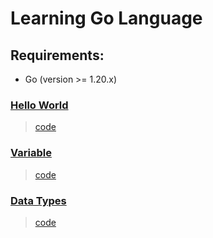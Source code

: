 # Learning Go Language

## Requirements:
- Go (version >= 1.20.x)

### [Hello World](src/1/README.md)
> [code](src/1/hello-world.go)

### [Variable](src/2/README.md)
> [code](src/2/variable.go)

### [Data Types](src/3/README.md)
> [code](src/3/data-types.go)
